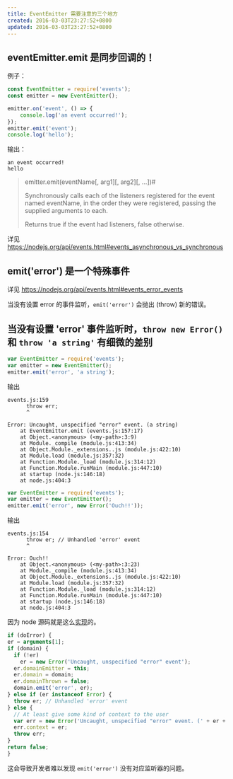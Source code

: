 ```yaml
---
title: EventEmitter 需要注意的三个地方
created: 2016-03-03T23:27:52+0800
updated: 2016-03-03T23:27:52+0800
---
```


## eventEmitter.emit 是同步回调的！

例子：

```js
const EventEmitter = require('events');
const emitter = new EventEmitter();

emitter.on('event', () => {
    console.log('an event occurred!');
});
emitter.emit('event');
console.log('hello');
```

输出：

```
an event occurred!
hello
```

> emitter.emit(eventName[, arg1][, arg2][, ...])#
>
> Synchronously calls each of the listeners registered for the event named eventName, in the order they were registered, passing the supplied arguments to each.
>
> Returns true if the event had listeners, false otherwise.

详见 https://nodejs.org/api/events.html#events_asynchronous_vs_synchronous

## emit('error') 是一个特殊事件

详见 https://nodejs.org/api/events.html#events_error_events

当没有设置 error 的事件监听，`emit('error')` 会抛出 (throw) 新的错误。

## 当没有设置 'error' 事件监听时，`throw new Error()` 和 `throw 'a string'` 有细微的差别

```js
var EventEmitter = require('events');
var emitter = new EventEmitter();
emitter.emit('error', 'a string');
```

输出

```
events.js:159
      throw err;
      ^

Error: Uncaught, unspecified "error" event. (a string)
    at EventEmitter.emit (events.js:157:17)
    at Object.<anonymous> (<my-path>:3:9)
    at Module._compile (module.js:413:34)
    at Object.Module._extensions..js (module.js:422:10)
    at Module.load (module.js:357:32)
    at Function.Module._load (module.js:314:12)
    at Function.Module.runMain (module.js:447:10)
    at startup (node.js:146:18)
    at node.js:404:3
```

```js
var EventEmitter = require('events');
var emitter = new EventEmitter();
emitter.emit('error', new Error('Ouch!!'));
```

输出

```
events.js:154
      throw er; // Unhandled 'error' event
      ^

Error: Ouch!!
    at Object.<anonymous> (<my-path>:3:23)
    at Module._compile (module.js:413:34)
    at Object.Module._extensions..js (module.js:422:10)
    at Module.load (module.js:357:32)
    at Function.Module._load (module.js:314:12)
    at Function.Module.runMain (module.js:447:10)
    at startup (node.js:146:18)
    at node.js:404:3
```

因为 node 源码就是这么[实现](https://github.com/nodejs/node/blob/master/lib/events.js#L154)的。

```js
if (doError) {
er = arguments[1];
if (domain) {
  if (!er)
    er = new Error('Uncaught, unspecified "error" event');
  er.domainEmitter = this;
  er.domain = domain;
  er.domainThrown = false;
  domain.emit('error', er);
} else if (er instanceof Error) {
  throw er; // Unhandled 'error' event
} else {
  // At least give some kind of context to the user
  var err = new Error('Uncaught, unspecified "error" event. (' + er + ')');
  err.context = er;
  throw err;
}
return false;
}
```

这会导致开发者难以发现 `emit('error')` 没有对应监听器的问题。
